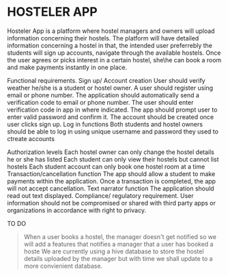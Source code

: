 # HOSTELER APP

Hosteler App is a platform where hostel managers and owners will upload information concerning their hostels. The platform will have detailed information concerning a hostel in that, the intended user preferrebly the students will sign up accounts, navigate through the available hostels. Once the user agrees or picks interest in a certain hostel, she\he can book a room and make payments instantly in one place.

Functional requirements.
Sign up/ Account creation
User should verify weather he/she is a student or hostel owner.
A user should register using email or phone number.
The application should automatically send a verification code to email or phone number.
The user should enter verification code in app in where indicated.
The app should prompt user to enter valid password and confirm it.
The account should be created once user clicks sign up.
Log in functions
Both students and hostel owners should be able to log in using unique username and password they used to ctreate accounts

Authorization levels
Each hostel owner can only change the hostel details he or she has listed
Each student can only view their hostels but cannot list hostels
Each student account can only book one hostel room at a time
Transaction/cancellation function
The app should allow a student to make payments within the application.
Once a transaction is completed, the app will not accept cancellation.
Text narrator function
The application should read out text displayed.
Compliance/ regulatory requirement.
User information should not be compromised or shared with third party apps or organizations in accordance with right to privacy.

TO DO
>When a user books a hostel, the manager doesn't get notified so we will add a features that notifies a manager that a user has booked a hoste
>We are currently using a hive database to store the hostel details uploaded by the manager but with time we shall update to a more convienient database.

